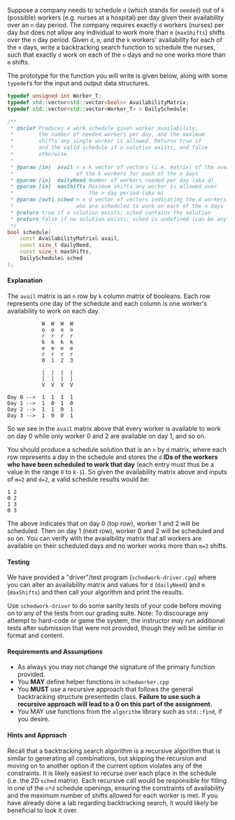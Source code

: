 
Suppose a company needs to schedule `d` (which stands for `needed`) out of `k` (possible) workers (e.g. nurses at a hospital) per day given their availability over an `n` day period.  The company requires exactly `d`  workers (nurses) per day but does not allow any individual to work more than `m` (`maxShifts`) shifts over the `n` day period.  Given `d`, `m`, and the `k` workers' availability for each of the `n` days, write a backtracking search function to schedule the nurses, such that exactly `d` work on each of the `n` days and no one works more than `m` shifts.

The prototype for the function you will write is given below, along with some `typedef`s for the input and output data structures.

```c++
typedef unsigned int Worker_T;
typedef std::vector<std::vector<bool>> AvailabilityMatrix;
typedef std::vector<std::vector<Worker_T> > DailySchedule;

/**
 * @brief Produces a work schedule given worker availability,
 *        the number of needed workers per day, and the maximum 
 *        shifts any single worker is allowed. Returns true if
 *        and the valid schedule if a solution exists, and false
 *        otherwise. 
 * 
 * @param [in]  avail n x k vector of vectors (i.e. matrix) of the availability
 *                    of the k workers for each of the n days
 * @param [in]  dailyNeed Number of workers needed per day (aka d)
 * @param [in]  maxShifts Maximum shifts any worker is allowed over 
 *                        the n day period (aka m)
 * @param [out] sched n x d vector of vectors indicating the d workers
 *                    who are scheduled to work on each of the n days
 * @return true if a solution exists; sched contains the solution
 * @return false if no solution exists; sched is undefined (can be anything)
 */
bool schedule(
    const AvailabilityMatrix& avail,
    const size_t dailyNeed,
    const size_t maxShifts,
    DailySchedule& sched
);
```

#### Explanation

The `avail` matrix is an `n` row by `k` column matrix of booleans. Each row represents one day of the schedule and each column is one worker's availability to work on each day. 


```
           W  W  W  W
           o  o  o  o
           r  r  r  r
           k  k  k  k
           e  e  e  e
           r  r  r  r
           0  1  2  3

           |  |  |  |
           |  |  |  |
           V  V  V  V

Day 0 -->  1  1  1  1
Day 1 -->  1  0  1  0
Day 2 -->  1  1  0  1
Day 3 -->  1  0  0  1
```

So we see in the `avail` matrix above that every worker is available to work on day 0 while only worker 0 and 2 are available on day 1, and so on.

You should produce a schedule solution that is an `n` by `d` matrix, where each row represents a day in the schedule and stores the `d` **IDs of the workers who have been scheduled to work that day** (each entry must thus be a value in the range `0` to `k-1`).  So given the availability matrix above and inputs of `m=2` and `d=2`, a valid schedule results would be:


```
1 2
0 2
1 3
0 3
```

The above indicates that on day 0 (top row), worker 1 and 2 will be scheduled. Then on day 1 (next row), worker 0 and 2 will be scheduled and so on. You can verify with the avaialbility matrix that all workers are available on their scheduled days and no worker works more than `m=2` shifts.

#### Testing

We have provided a "driver"/test program (`schedwork-driver.cpp`) where you can alter an availability matrix and values for `d` (`dailyNeed`) and `m` (`maxShifts`) and then call your algorithm and print the results. 

Use `schedwork-driver` to do some sanity tests of your code before moving on to any of the tests from our grading suite.  Note:  To discourage any attempt to hard-code or game the system, the instructor may run additional tests after submission that were not provided, though they will be similar in format and content.  

#### Requirements and Assumptions

 - As always you may not change the signature of the primary function provided.
 - You **MAY** define helper functions in `schedworker.cpp`
 - You **MUST** use a recursive approach that follows the general backtracking structure presentedin class.  **Failure to use such a recursive approach will lead to a 0 on this part of the assignment.**  
 - You MAY use functions from the `algorithm` library such as `std::find`, if you desire.

#### Hints and Approach

Recall that a backtracking search algorithm is a recursive algorithm that is similar to generating all combinations, but skipping the recursion and moving on to another option if the current option violates any of the constraints.  It is likely easiest to recurse over each place in the schedule (i.e. the 2D `sched` matrix).  Each recursive call would be responsible for filling in one of the `n*d` schedule openings, ensuring the constraints of availability and the maximum number of shifts allowed for each worker is met.   If you have already done a lab regarding backtracking search, it would likely be beneficial to look it over. 

